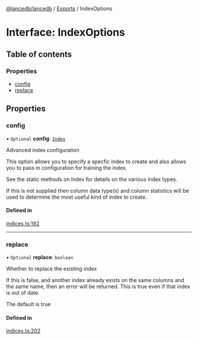 [@lancedb/lancedb](../README.md) / [Exports](../modules.md) / IndexOptions

# Interface: IndexOptions

## Table of contents

### Properties

- [config](IndexOptions.md#config)
- [replace](IndexOptions.md#replace)

## Properties

### config

• `Optional` **config**: [`Index`](../classes/Index.md)

Advanced index configuration

This option allows you to specify a specfic index to create and also
allows you to pass in configuration for training the index.

See the static methods on Index for details on the various index types.

If this is not supplied then column data type(s) and column statistics
will be used to determine the most useful kind of index to create.

#### Defined in

[indices.ts:192](https://github.com/universalmind303/lancedb/blob/833b375/nodejs/lancedb/indices.ts#L192)

___

### replace

• `Optional` **replace**: `boolean`

Whether to replace the existing index

If this is false, and another index already exists on the same columns
and the same name, then an error will be returned.  This is true even if
that index is out of date.

The default is true

#### Defined in

[indices.ts:202](https://github.com/universalmind303/lancedb/blob/833b375/nodejs/lancedb/indices.ts#L202)
